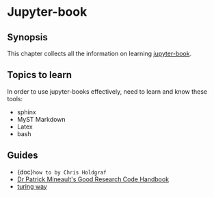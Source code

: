 # Jupyter-book

## Synopsis

This chapter collects all the information on learning [jupyter-book](https://jupyterbook.org/en/stable/intro.html#).

## Topics to learn

In order to use  jupyter-books effectively, need to learn and know these tools:

* sphinx
* MyST Markdown
* Latex
* bash


## Guides

* {doc}`how to by Chris Holdgraf`
* [Dr Patrick Mineault's Good Research Code Handbook](https://goodresearch.dev/)
* [turing way](https://the-turing-way.netlify.app/index.html)